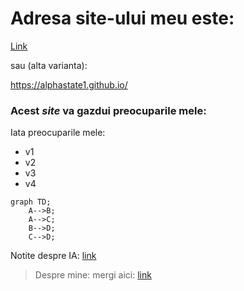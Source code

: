 # **Adresa site-ului meu este**: 

[Link](alphastate1.github.io)

sau (alta varianta):

https://alphastate1.github.io/

### Acest *site* va gazdui preocuparile mele:


Iata preocuparile mele:

- v1
- v2
- v3
- v4

```mermaid
graph TD;
    A-->B;
    A-->C;
    B-->D;
    C-->D;
```

Notite despre IA: [link](/discipline/ia.md)

>Despre mine: mergi aici: [link](/about.md)
